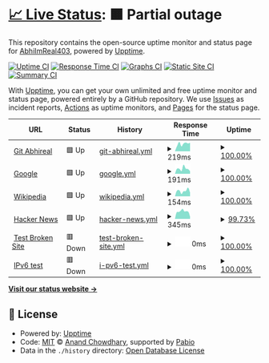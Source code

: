 # [📈 Live Status](https://AbhiImReal403.github.io/abhireal-upptime): <!--live status--> **🟧 Partial outage**

This repository contains the open-source uptime monitor and status page for [AbhiImReal403](https://AbhiImReal403.github.io/abhireal-upptime), powered by [Upptime](https://github.com/upptime/upptime).

[![Uptime CI](https://github.com/AbhiImReal403/abhireal-upptime/workflows/Uptime%20CI/badge.svg)](https://github.com/AbhiImReal403/abhireal-upptime/actions?query=workflow%3A%22Uptime+CI%22)
[![Response Time CI](https://github.com/AbhiImReal403/abhireal-upptime/workflows/Response%20Time%20CI/badge.svg)](https://github.com/AbhiImReal403/abhireal-upptime/actions?query=workflow%3A%22Response+Time+CI%22)
[![Graphs CI](https://github.com/AbhiImReal403/abhireal-upptime/workflows/Graphs%20CI/badge.svg)](https://github.com/AbhiImReal403/abhireal-upptime/actions?query=workflow%3A%22Graphs+CI%22)
[![Static Site CI](https://github.com/AbhiImReal403/abhireal-upptime/workflows/Static%20Site%20CI/badge.svg)](https://github.com/AbhiImReal403/abhireal-upptime/actions?query=workflow%3A%22Static+Site+CI%22)
[![Summary CI](https://github.com/AbhiImReal403/abhireal-upptime/workflows/Summary%20CI/badge.svg)](https://github.com/AbhiImReal403/abhireal-upptime/actions?query=workflow%3A%22Summary+CI%22)

With [Upptime](https://upptime.js.org), you can get your own unlimited and free uptime monitor and status page, powered entirely by a GitHub repository. We use [Issues](https://github.com/AbhiImReal403/abhireal-upptime/issues) as incident reports, [Actions](https://github.com/AbhiImReal403/abhireal-upptime/actions) as uptime monitors, and [Pages](https://AbhiImReal403.github.io/abhireal-upptime) for the status page.

<!--start: status pages-->
<!-- This summary is generated by Upptime (https://github.com/upptime/upptime) -->
<!-- Do not edit this manually, your changes will be overwritten -->
<!-- prettier-ignore -->
| URL | Status | History | Response Time | Uptime |
| --- | ------ | ------- | ------------- | ------ |
| <img alt="" src="https://icons.duckduckgo.com/ip3/git.abhireal.com.ico" height="13"> [Git Abhireal](https://git.abhireal.com) | 🟩 Up | [git-abhireal.yml](https://github.com/AbhiImReal403/abhireal-upptime/commits/HEAD/history/git-abhireal.yml) | <details><summary><img alt="Response time graph" src="./graphs/git-abhireal/response-time-week.png" height="20"> 219ms</summary><br><a href="https://status.abhireal.com/history/git-abhireal"><img alt="Response time 184" src="https://img.shields.io/endpoint?url=https%3A%2F%2Fraw.githubusercontent.com%2FAbhiImReal403%2Fabhireal-upptime%2FHEAD%2Fapi%2Fgit-abhireal%2Fresponse-time.json"></a><br><a href="https://status.abhireal.com/history/git-abhireal"><img alt="24-hour response time 249" src="https://img.shields.io/endpoint?url=https%3A%2F%2Fraw.githubusercontent.com%2FAbhiImReal403%2Fabhireal-upptime%2FHEAD%2Fapi%2Fgit-abhireal%2Fresponse-time-day.json"></a><br><a href="https://status.abhireal.com/history/git-abhireal"><img alt="7-day response time 219" src="https://img.shields.io/endpoint?url=https%3A%2F%2Fraw.githubusercontent.com%2FAbhiImReal403%2Fabhireal-upptime%2FHEAD%2Fapi%2Fgit-abhireal%2Fresponse-time-week.json"></a><br><a href="https://status.abhireal.com/history/git-abhireal"><img alt="30-day response time 194" src="https://img.shields.io/endpoint?url=https%3A%2F%2Fraw.githubusercontent.com%2FAbhiImReal403%2Fabhireal-upptime%2FHEAD%2Fapi%2Fgit-abhireal%2Fresponse-time-month.json"></a><br><a href="https://status.abhireal.com/history/git-abhireal"><img alt="1-year response time 184" src="https://img.shields.io/endpoint?url=https%3A%2F%2Fraw.githubusercontent.com%2FAbhiImReal403%2Fabhireal-upptime%2FHEAD%2Fapi%2Fgit-abhireal%2Fresponse-time-year.json"></a></details> | <details><summary><a href="https://status.abhireal.com/history/git-abhireal">100.00%</a></summary><a href="https://status.abhireal.com/history/git-abhireal"><img alt="All-time uptime 99.92%" src="https://img.shields.io/endpoint?url=https%3A%2F%2Fraw.githubusercontent.com%2FAbhiImReal403%2Fabhireal-upptime%2FHEAD%2Fapi%2Fgit-abhireal%2Fuptime.json"></a><br><a href="https://status.abhireal.com/history/git-abhireal"><img alt="24-hour uptime 100.00%" src="https://img.shields.io/endpoint?url=https%3A%2F%2Fraw.githubusercontent.com%2FAbhiImReal403%2Fabhireal-upptime%2FHEAD%2Fapi%2Fgit-abhireal%2Fuptime-day.json"></a><br><a href="https://status.abhireal.com/history/git-abhireal"><img alt="7-day uptime 100.00%" src="https://img.shields.io/endpoint?url=https%3A%2F%2Fraw.githubusercontent.com%2FAbhiImReal403%2Fabhireal-upptime%2FHEAD%2Fapi%2Fgit-abhireal%2Fuptime-week.json"></a><br><a href="https://status.abhireal.com/history/git-abhireal"><img alt="30-day uptime 99.73%" src="https://img.shields.io/endpoint?url=https%3A%2F%2Fraw.githubusercontent.com%2FAbhiImReal403%2Fabhireal-upptime%2FHEAD%2Fapi%2Fgit-abhireal%2Fuptime-month.json"></a><br><a href="https://status.abhireal.com/history/git-abhireal"><img alt="1-year uptime 99.92%" src="https://img.shields.io/endpoint?url=https%3A%2F%2Fraw.githubusercontent.com%2FAbhiImReal403%2Fabhireal-upptime%2FHEAD%2Fapi%2Fgit-abhireal%2Fuptime-year.json"></a></details>
| <img alt="" src="https://icons.duckduckgo.com/ip3/www.google.com.ico" height="13"> [Google](https://www.google.com) | 🟩 Up | [google.yml](https://github.com/AbhiImReal403/abhireal-upptime/commits/HEAD/history/google.yml) | <details><summary><img alt="Response time graph" src="./graphs/google/response-time-week.png" height="20"> 191ms</summary><br><a href="https://status.abhireal.com/history/google"><img alt="Response time 115" src="https://img.shields.io/endpoint?url=https%3A%2F%2Fraw.githubusercontent.com%2FAbhiImReal403%2Fabhireal-upptime%2FHEAD%2Fapi%2Fgoogle%2Fresponse-time.json"></a><br><a href="https://status.abhireal.com/history/google"><img alt="24-hour response time 101" src="https://img.shields.io/endpoint?url=https%3A%2F%2Fraw.githubusercontent.com%2FAbhiImReal403%2Fabhireal-upptime%2FHEAD%2Fapi%2Fgoogle%2Fresponse-time-day.json"></a><br><a href="https://status.abhireal.com/history/google"><img alt="7-day response time 191" src="https://img.shields.io/endpoint?url=https%3A%2F%2Fraw.githubusercontent.com%2FAbhiImReal403%2Fabhireal-upptime%2FHEAD%2Fapi%2Fgoogle%2Fresponse-time-week.json"></a><br><a href="https://status.abhireal.com/history/google"><img alt="30-day response time 123" src="https://img.shields.io/endpoint?url=https%3A%2F%2Fraw.githubusercontent.com%2FAbhiImReal403%2Fabhireal-upptime%2FHEAD%2Fapi%2Fgoogle%2Fresponse-time-month.json"></a><br><a href="https://status.abhireal.com/history/google"><img alt="1-year response time 115" src="https://img.shields.io/endpoint?url=https%3A%2F%2Fraw.githubusercontent.com%2FAbhiImReal403%2Fabhireal-upptime%2FHEAD%2Fapi%2Fgoogle%2Fresponse-time-year.json"></a></details> | <details><summary><a href="https://status.abhireal.com/history/google">100.00%</a></summary><a href="https://status.abhireal.com/history/google"><img alt="All-time uptime 100.00%" src="https://img.shields.io/endpoint?url=https%3A%2F%2Fraw.githubusercontent.com%2FAbhiImReal403%2Fabhireal-upptime%2FHEAD%2Fapi%2Fgoogle%2Fuptime.json"></a><br><a href="https://status.abhireal.com/history/google"><img alt="24-hour uptime 100.00%" src="https://img.shields.io/endpoint?url=https%3A%2F%2Fraw.githubusercontent.com%2FAbhiImReal403%2Fabhireal-upptime%2FHEAD%2Fapi%2Fgoogle%2Fuptime-day.json"></a><br><a href="https://status.abhireal.com/history/google"><img alt="7-day uptime 100.00%" src="https://img.shields.io/endpoint?url=https%3A%2F%2Fraw.githubusercontent.com%2FAbhiImReal403%2Fabhireal-upptime%2FHEAD%2Fapi%2Fgoogle%2Fuptime-week.json"></a><br><a href="https://status.abhireal.com/history/google"><img alt="30-day uptime 100.00%" src="https://img.shields.io/endpoint?url=https%3A%2F%2Fraw.githubusercontent.com%2FAbhiImReal403%2Fabhireal-upptime%2FHEAD%2Fapi%2Fgoogle%2Fuptime-month.json"></a><br><a href="https://status.abhireal.com/history/google"><img alt="1-year uptime 100.00%" src="https://img.shields.io/endpoint?url=https%3A%2F%2Fraw.githubusercontent.com%2FAbhiImReal403%2Fabhireal-upptime%2FHEAD%2Fapi%2Fgoogle%2Fuptime-year.json"></a></details>
| <img alt="" src="https://icons.duckduckgo.com/ip3/en.wikipedia.org.ico" height="13"> [Wikipedia](https://en.wikipedia.org) | 🟩 Up | [wikipedia.yml](https://github.com/AbhiImReal403/abhireal-upptime/commits/HEAD/history/wikipedia.yml) | <details><summary><img alt="Response time graph" src="./graphs/wikipedia/response-time-week.png" height="20"> 154ms</summary><br><a href="https://status.abhireal.com/history/wikipedia"><img alt="Response time 163" src="https://img.shields.io/endpoint?url=https%3A%2F%2Fraw.githubusercontent.com%2FAbhiImReal403%2Fabhireal-upptime%2FHEAD%2Fapi%2Fwikipedia%2Fresponse-time.json"></a><br><a href="https://status.abhireal.com/history/wikipedia"><img alt="24-hour response time 109" src="https://img.shields.io/endpoint?url=https%3A%2F%2Fraw.githubusercontent.com%2FAbhiImReal403%2Fabhireal-upptime%2FHEAD%2Fapi%2Fwikipedia%2Fresponse-time-day.json"></a><br><a href="https://status.abhireal.com/history/wikipedia"><img alt="7-day response time 154" src="https://img.shields.io/endpoint?url=https%3A%2F%2Fraw.githubusercontent.com%2FAbhiImReal403%2Fabhireal-upptime%2FHEAD%2Fapi%2Fwikipedia%2Fresponse-time-week.json"></a><br><a href="https://status.abhireal.com/history/wikipedia"><img alt="30-day response time 143" src="https://img.shields.io/endpoint?url=https%3A%2F%2Fraw.githubusercontent.com%2FAbhiImReal403%2Fabhireal-upptime%2FHEAD%2Fapi%2Fwikipedia%2Fresponse-time-month.json"></a><br><a href="https://status.abhireal.com/history/wikipedia"><img alt="1-year response time 163" src="https://img.shields.io/endpoint?url=https%3A%2F%2Fraw.githubusercontent.com%2FAbhiImReal403%2Fabhireal-upptime%2FHEAD%2Fapi%2Fwikipedia%2Fresponse-time-year.json"></a></details> | <details><summary><a href="https://status.abhireal.com/history/wikipedia">100.00%</a></summary><a href="https://status.abhireal.com/history/wikipedia"><img alt="All-time uptime 100.00%" src="https://img.shields.io/endpoint?url=https%3A%2F%2Fraw.githubusercontent.com%2FAbhiImReal403%2Fabhireal-upptime%2FHEAD%2Fapi%2Fwikipedia%2Fuptime.json"></a><br><a href="https://status.abhireal.com/history/wikipedia"><img alt="24-hour uptime 100.00%" src="https://img.shields.io/endpoint?url=https%3A%2F%2Fraw.githubusercontent.com%2FAbhiImReal403%2Fabhireal-upptime%2FHEAD%2Fapi%2Fwikipedia%2Fuptime-day.json"></a><br><a href="https://status.abhireal.com/history/wikipedia"><img alt="7-day uptime 100.00%" src="https://img.shields.io/endpoint?url=https%3A%2F%2Fraw.githubusercontent.com%2FAbhiImReal403%2Fabhireal-upptime%2FHEAD%2Fapi%2Fwikipedia%2Fuptime-week.json"></a><br><a href="https://status.abhireal.com/history/wikipedia"><img alt="30-day uptime 100.00%" src="https://img.shields.io/endpoint?url=https%3A%2F%2Fraw.githubusercontent.com%2FAbhiImReal403%2Fabhireal-upptime%2FHEAD%2Fapi%2Fwikipedia%2Fuptime-month.json"></a><br><a href="https://status.abhireal.com/history/wikipedia"><img alt="1-year uptime 100.00%" src="https://img.shields.io/endpoint?url=https%3A%2F%2Fraw.githubusercontent.com%2FAbhiImReal403%2Fabhireal-upptime%2FHEAD%2Fapi%2Fwikipedia%2Fuptime-year.json"></a></details>
| <img alt="" src="https://icons.duckduckgo.com/ip3/news.ycombinator.com.ico" height="13"> [Hacker News](https://news.ycombinator.com) | 🟩 Up | [hacker-news.yml](https://github.com/AbhiImReal403/abhireal-upptime/commits/HEAD/history/hacker-news.yml) | <details><summary><img alt="Response time graph" src="./graphs/hacker-news/response-time-week.png" height="20"> 345ms</summary><br><a href="https://status.abhireal.com/history/hacker-news"><img alt="Response time 319" src="https://img.shields.io/endpoint?url=https%3A%2F%2Fraw.githubusercontent.com%2FAbhiImReal403%2Fabhireal-upptime%2FHEAD%2Fapi%2Fhacker-news%2Fresponse-time.json"></a><br><a href="https://status.abhireal.com/history/hacker-news"><img alt="24-hour response time 99" src="https://img.shields.io/endpoint?url=https%3A%2F%2Fraw.githubusercontent.com%2FAbhiImReal403%2Fabhireal-upptime%2FHEAD%2Fapi%2Fhacker-news%2Fresponse-time-day.json"></a><br><a href="https://status.abhireal.com/history/hacker-news"><img alt="7-day response time 345" src="https://img.shields.io/endpoint?url=https%3A%2F%2Fraw.githubusercontent.com%2FAbhiImReal403%2Fabhireal-upptime%2FHEAD%2Fapi%2Fhacker-news%2Fresponse-time-week.json"></a><br><a href="https://status.abhireal.com/history/hacker-news"><img alt="30-day response time 332" src="https://img.shields.io/endpoint?url=https%3A%2F%2Fraw.githubusercontent.com%2FAbhiImReal403%2Fabhireal-upptime%2FHEAD%2Fapi%2Fhacker-news%2Fresponse-time-month.json"></a><br><a href="https://status.abhireal.com/history/hacker-news"><img alt="1-year response time 319" src="https://img.shields.io/endpoint?url=https%3A%2F%2Fraw.githubusercontent.com%2FAbhiImReal403%2Fabhireal-upptime%2FHEAD%2Fapi%2Fhacker-news%2Fresponse-time-year.json"></a></details> | <details><summary><a href="https://status.abhireal.com/history/hacker-news">99.73%</a></summary><a href="https://status.abhireal.com/history/hacker-news"><img alt="All-time uptime 100.00%" src="https://img.shields.io/endpoint?url=https%3A%2F%2Fraw.githubusercontent.com%2FAbhiImReal403%2Fabhireal-upptime%2FHEAD%2Fapi%2Fhacker-news%2Fuptime.json"></a><br><a href="https://status.abhireal.com/history/hacker-news"><img alt="24-hour uptime 100.00%" src="https://img.shields.io/endpoint?url=https%3A%2F%2Fraw.githubusercontent.com%2FAbhiImReal403%2Fabhireal-upptime%2FHEAD%2Fapi%2Fhacker-news%2Fuptime-day.json"></a><br><a href="https://status.abhireal.com/history/hacker-news"><img alt="7-day uptime 99.73%" src="https://img.shields.io/endpoint?url=https%3A%2F%2Fraw.githubusercontent.com%2FAbhiImReal403%2Fabhireal-upptime%2FHEAD%2Fapi%2Fhacker-news%2Fuptime-week.json"></a><br><a href="https://status.abhireal.com/history/hacker-news"><img alt="30-day uptime 99.94%" src="https://img.shields.io/endpoint?url=https%3A%2F%2Fraw.githubusercontent.com%2FAbhiImReal403%2Fabhireal-upptime%2FHEAD%2Fapi%2Fhacker-news%2Fuptime-month.json"></a><br><a href="https://status.abhireal.com/history/hacker-news"><img alt="1-year uptime 99.99%" src="https://img.shields.io/endpoint?url=https%3A%2F%2Fraw.githubusercontent.com%2FAbhiImReal403%2Fabhireal-upptime%2FHEAD%2Fapi%2Fhacker-news%2Fuptime-year.json"></a></details>
| <img alt="" src="https://icons.duckduckgo.com/ip3/thissitedoesnotexist.koj.co.ico" height="13"> [Test Broken Site](https://thissitedoesnotexist.koj.co) | 🟥 Down | [test-broken-site.yml](https://github.com/AbhiImReal403/abhireal-upptime/commits/HEAD/history/test-broken-site.yml) | <details><summary><img alt="Response time graph" src="./graphs/test-broken-site/response-time-week.png" height="20"> 0ms</summary><br><a href="https://status.abhireal.com/history/test-broken-site"><img alt="Response time 0" src="https://img.shields.io/endpoint?url=https%3A%2F%2Fraw.githubusercontent.com%2FAbhiImReal403%2Fabhireal-upptime%2FHEAD%2Fapi%2Ftest-broken-site%2Fresponse-time.json"></a><br><a href="https://status.abhireal.com/history/test-broken-site"><img alt="24-hour response time 0" src="https://img.shields.io/endpoint?url=https%3A%2F%2Fraw.githubusercontent.com%2FAbhiImReal403%2Fabhireal-upptime%2FHEAD%2Fapi%2Ftest-broken-site%2Fresponse-time-day.json"></a><br><a href="https://status.abhireal.com/history/test-broken-site"><img alt="7-day response time 0" src="https://img.shields.io/endpoint?url=https%3A%2F%2Fraw.githubusercontent.com%2FAbhiImReal403%2Fabhireal-upptime%2FHEAD%2Fapi%2Ftest-broken-site%2Fresponse-time-week.json"></a><br><a href="https://status.abhireal.com/history/test-broken-site"><img alt="30-day response time 0" src="https://img.shields.io/endpoint?url=https%3A%2F%2Fraw.githubusercontent.com%2FAbhiImReal403%2Fabhireal-upptime%2FHEAD%2Fapi%2Ftest-broken-site%2Fresponse-time-month.json"></a><br><a href="https://status.abhireal.com/history/test-broken-site"><img alt="1-year response time 0" src="https://img.shields.io/endpoint?url=https%3A%2F%2Fraw.githubusercontent.com%2FAbhiImReal403%2Fabhireal-upptime%2FHEAD%2Fapi%2Ftest-broken-site%2Fresponse-time-year.json"></a></details> | <details><summary><a href="https://status.abhireal.com/history/test-broken-site">100.00%</a></summary><a href="https://status.abhireal.com/history/test-broken-site"><img alt="All-time uptime 100.00%" src="https://img.shields.io/endpoint?url=https%3A%2F%2Fraw.githubusercontent.com%2FAbhiImReal403%2Fabhireal-upptime%2FHEAD%2Fapi%2Ftest-broken-site%2Fuptime.json"></a><br><a href="https://status.abhireal.com/history/test-broken-site"><img alt="24-hour uptime 100.00%" src="https://img.shields.io/endpoint?url=https%3A%2F%2Fraw.githubusercontent.com%2FAbhiImReal403%2Fabhireal-upptime%2FHEAD%2Fapi%2Ftest-broken-site%2Fuptime-day.json"></a><br><a href="https://status.abhireal.com/history/test-broken-site"><img alt="7-day uptime 100.00%" src="https://img.shields.io/endpoint?url=https%3A%2F%2Fraw.githubusercontent.com%2FAbhiImReal403%2Fabhireal-upptime%2FHEAD%2Fapi%2Ftest-broken-site%2Fuptime-week.json"></a><br><a href="https://status.abhireal.com/history/test-broken-site"><img alt="30-day uptime 100.00%" src="https://img.shields.io/endpoint?url=https%3A%2F%2Fraw.githubusercontent.com%2FAbhiImReal403%2Fabhireal-upptime%2FHEAD%2Fapi%2Ftest-broken-site%2Fuptime-month.json"></a><br><a href="https://status.abhireal.com/history/test-broken-site"><img alt="1-year uptime 100.00%" src="https://img.shields.io/endpoint?url=https%3A%2F%2Fraw.githubusercontent.com%2FAbhiImReal403%2Fabhireal-upptime%2FHEAD%2Fapi%2Ftest-broken-site%2Fuptime-year.json"></a></details>
| <img alt="" src="https://icons.duckduckgo.com/ip3/null.ico" height="13"> [IPv6 test](forwardemail.net) | 🟥 Down | [i-pv6-test.yml](https://github.com/AbhiImReal403/abhireal-upptime/commits/HEAD/history/i-pv6-test.yml) | <details><summary><img alt="Response time graph" src="./graphs/i-pv6-test/response-time-week.png" height="20"> 0ms</summary><br><a href="https://status.abhireal.com/history/i-pv6-test"><img alt="Response time 0" src="https://img.shields.io/endpoint?url=https%3A%2F%2Fraw.githubusercontent.com%2FAbhiImReal403%2Fabhireal-upptime%2FHEAD%2Fapi%2Fi-pv6-test%2Fresponse-time.json"></a><br><a href="https://status.abhireal.com/history/i-pv6-test"><img alt="24-hour response time 0" src="https://img.shields.io/endpoint?url=https%3A%2F%2Fraw.githubusercontent.com%2FAbhiImReal403%2Fabhireal-upptime%2FHEAD%2Fapi%2Fi-pv6-test%2Fresponse-time-day.json"></a><br><a href="https://status.abhireal.com/history/i-pv6-test"><img alt="7-day response time 0" src="https://img.shields.io/endpoint?url=https%3A%2F%2Fraw.githubusercontent.com%2FAbhiImReal403%2Fabhireal-upptime%2FHEAD%2Fapi%2Fi-pv6-test%2Fresponse-time-week.json"></a><br><a href="https://status.abhireal.com/history/i-pv6-test"><img alt="30-day response time 0" src="https://img.shields.io/endpoint?url=https%3A%2F%2Fraw.githubusercontent.com%2FAbhiImReal403%2Fabhireal-upptime%2FHEAD%2Fapi%2Fi-pv6-test%2Fresponse-time-month.json"></a><br><a href="https://status.abhireal.com/history/i-pv6-test"><img alt="1-year response time 0" src="https://img.shields.io/endpoint?url=https%3A%2F%2Fraw.githubusercontent.com%2FAbhiImReal403%2Fabhireal-upptime%2FHEAD%2Fapi%2Fi-pv6-test%2Fresponse-time-year.json"></a></details> | <details><summary><a href="https://status.abhireal.com/history/i-pv6-test">100.00%</a></summary><a href="https://status.abhireal.com/history/i-pv6-test"><img alt="All-time uptime 100.00%" src="https://img.shields.io/endpoint?url=https%3A%2F%2Fraw.githubusercontent.com%2FAbhiImReal403%2Fabhireal-upptime%2FHEAD%2Fapi%2Fi-pv6-test%2Fuptime.json"></a><br><a href="https://status.abhireal.com/history/i-pv6-test"><img alt="24-hour uptime 100.00%" src="https://img.shields.io/endpoint?url=https%3A%2F%2Fraw.githubusercontent.com%2FAbhiImReal403%2Fabhireal-upptime%2FHEAD%2Fapi%2Fi-pv6-test%2Fuptime-day.json"></a><br><a href="https://status.abhireal.com/history/i-pv6-test"><img alt="7-day uptime 100.00%" src="https://img.shields.io/endpoint?url=https%3A%2F%2Fraw.githubusercontent.com%2FAbhiImReal403%2Fabhireal-upptime%2FHEAD%2Fapi%2Fi-pv6-test%2Fuptime-week.json"></a><br><a href="https://status.abhireal.com/history/i-pv6-test"><img alt="30-day uptime 100.00%" src="https://img.shields.io/endpoint?url=https%3A%2F%2Fraw.githubusercontent.com%2FAbhiImReal403%2Fabhireal-upptime%2FHEAD%2Fapi%2Fi-pv6-test%2Fuptime-month.json"></a><br><a href="https://status.abhireal.com/history/i-pv6-test"><img alt="1-year uptime 100.00%" src="https://img.shields.io/endpoint?url=https%3A%2F%2Fraw.githubusercontent.com%2FAbhiImReal403%2Fabhireal-upptime%2FHEAD%2Fapi%2Fi-pv6-test%2Fuptime-year.json"></a></details>

<!--end: status pages-->

[**Visit our status website →**](https://AbhiImReal403.github.io/abhireal-upptime)

## 📄 License

- Powered by: [Upptime](https://github.com/upptime/upptime)
- Code: [MIT](./LICENSE) © [Anand Chowdhary](https://anandchowdhary.com), supported by [Pabio](https://pabio.com)
- Data in the `./history` directory: [Open Database License](https://opendatacommons.org/licenses/odbl/1-0/)
